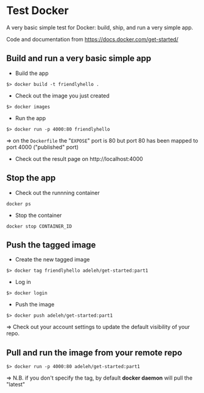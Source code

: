 # Test Docker

A very basic simple test for Docker: build, ship, and run a very simple app.

Code and documentation from https://docs.docker.com/get-started/

## Build and run a very basic simple app 

- Build the app

```
$> docker build -t friendlyhello .
```

- Check out the image you just created

```
$> docker images
```

- Run the app 

```
$> docker run -p 4000:80 friendlyhello
```

=> on the `Dockerfile` the "`EXPOSE`" port is 80 but port 80 has been mapped to port 4000 ("published" port)

- Check out the result page on http://localhost:4000


## Stop the app
 
- Check out the runnning container

```
docker ps
```

- Stop the container

```
docker stop CONTAINER_ID
```


## Push the tagged image

- Create the new tagged image

```
$> docker tag friendlyhello adeleh/get-started:part1
```

- Log in

```
$> docker login
```

- Push the image

```
$> docker push adeleh/get-started:part1
```

=> Check out your account settings to update the default visibility of your repo.

## Pull and run the image from your remote repo

```
$> docker run -p 4000:80 adeleh/get-started:part1
```

=> N.B. if you don't specify the tag, by default **docker daemon** will pull the "latest"
